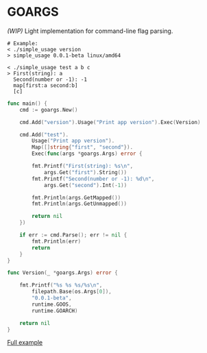 # GOARGS
_(WIP)_ Light implementation for command-line flag parsing. 

```
# Example:
< ./simple_usage version
> simple_usage 0.0.1-beta linux/amd64

< ./simple_usage test a b c
> First(string): a
  Second(number or -1): -1
  map[first:a second:b]
  [c]
``` 
```go
func main() {
    cmd := goargs.New()

    cmd.Add("version").Usage("Print app version").Exec(Version)

    cmd.Add("test").
        Usage("Print app version").
        Map([]string{"first", "second"}).
        Exec(func(args *goargs.Args) error {

        fmt.Printf("First(string): %s\n",
            args.Get("first").String())
        fmt.Printf("Second(number or -1): %d\n",
            args.Get("second").Int(-1))

        fmt.Println(args.GetMapped())
        fmt.Println(args.GetUnmapped())

        return nil
    })

    if err := cmd.Parse(); err != nil {
        fmt.Println(err)
        return
    }
}

func Version(_ *goargs.Args) error {

    fmt.Printf("%s %s %s/%s\n",
        filepath.Base(os.Args[0]),
        "0.0.1-beta",
        runtime.GOOS,
        runtime.GOARCH)

    return nil
}
```
[Full example](https://github.com/xphip/goargs/blob/main/examples/simple_usage/simple_usage.go)
